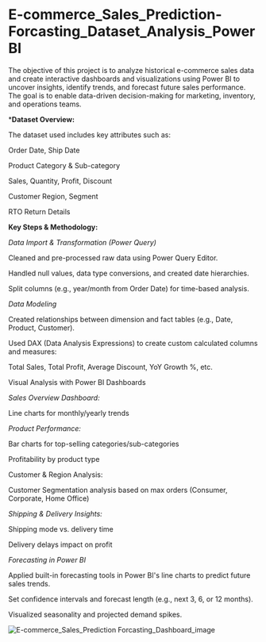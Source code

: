 # E-commerce_Sales_Prediction-Forcasting_Dataset_Analysis_PowerBI
The objective of this project is to analyze historical e-commerce sales data and create interactive dashboards and visualizations using Power BI to uncover insights, identify trends, and forecast future sales performance. The goal is to enable data-driven decision-making for marketing, inventory, and operations teams.

***Dataset Overview:**

The dataset used includes key attributes such as:

Order Date, Ship Date

Product Category & Sub-category

Sales, Quantity, Profit, Discount

Customer Region, Segment

RTO Return Details

**Key Steps & Methodology:**

*Data Import & Transformation (Power Query)*

Cleaned and pre-processed raw data using Power Query Editor.

Handled null values, data type conversions, and created date hierarchies.

Split columns (e.g., year/month from Order Date) for time-based analysis.

*Data Modeling*

Created relationships between dimension and fact tables (e.g., Date, Product, Customer).

Used DAX (Data Analysis Expressions) to create custom calculated columns and measures:

Total Sales, Total Profit, Average Discount, YoY Growth %, etc.

Visual Analysis with Power BI Dashboards

*Sales Overview Dashboard:*

Line charts for monthly/yearly trends

*Product Performance:*

Bar charts for top-selling categories/sub-categories

Profitability by product type

Customer & Region Analysis:

Customer Segmentation analysis based on max orders (Consumer, Corporate, Home Office)

*Shipping & Delivery Insights:*

Shipping mode vs. delivery time

Delivery delays impact on profit

*Forecasting in Power BI*

Applied built-in forecasting tools in Power BI's line charts to predict future sales trends.

Set confidence intervals and forecast length (e.g., next 3, 6, or 12 months).

Visualized seasonality and projected demand spikes.


![E-commerce_Sales_Prediction   Forcasting_Dashboard_image](https://github.com/user-attachments/assets/f50ce1a5-2471-427d-afb8-1767cfc0365a)
